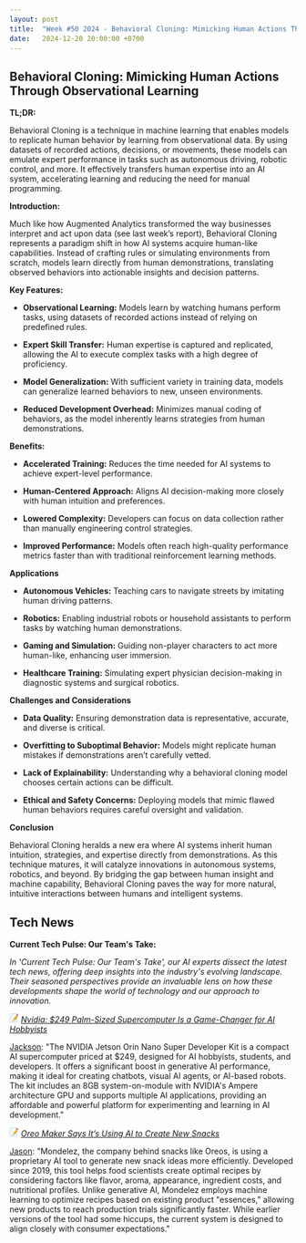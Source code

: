 ```yaml
---
layout: post
title:  "Week #50 2024 - Behavioral Cloning: Mimicking Human Actions Through Observational Learning"
date:   2024-12-20 20:00:00 +0700
---
```


## Behavioral Cloning: Mimicking Human Actions Through Observational Learning

**TL;DR:** 

Behavioral Cloning is a technique in machine learning that enables models to replicate human behavior by learning from observational data. By using datasets of recorded actions, decisions, or movements, these models can emulate expert performance in tasks such as autonomous driving, robotic control, and more. It effectively transfers human expertise into an AI system, accelerating learning and reducing the need for manual programming.


__Introduction:__

Much like how Augmented Analytics transformed the way businesses interpret and act upon data (see last week’s report), Behavioral Cloning represents a paradigm shift in how AI systems acquire human-like capabilities. Instead of crafting rules or simulating environments from scratch, models learn directly from human demonstrations, translating observed behaviors into actionable insights and decision patterns.

__Key Features:__

* **Observational Learning:** Models learn by watching humans perform tasks, using datasets of recorded actions instead of relying on predefined rules.

* **Expert Skill Transfer:** Human expertise is captured and replicated, allowing the AI to execute complex tasks with a high degree of proficiency.

* **Model Generalization:** With sufficient variety in training data, models can generalize learned behaviors to new, unseen environments.

* **Reduced Development Overhead:** Minimizes manual coding of behaviors, as the model inherently learns strategies from human demonstrations.


__Benefits:__

* **Accelerated Training:** Reduces the time needed for AI systems to achieve expert-level performance.

* **Human-Centered Approach:** Aligns AI decision-making more closely with human intuition and preferences.

* **Lowered Complexity:** Developers can focus on data collection rather than manually engineering control strategies.

* **Improved Performance:** Models often reach high-quality performance metrics faster than with traditional reinforcement learning methods.


__Applications__

* **Autonomous Vehicles:** Teaching cars to navigate streets by imitating human driving patterns.

* **Robotics:** Enabling industrial robots or household assistants to perform tasks by watching human demonstrations.

* **Gaming and Simulation:** Guiding non-player characters to act more human-like, enhancing user immersion.

* **Healthcare Training:** Simulating expert physician decision-making in diagnostic systems and surgical robotics.


__Challenges and Considerations__

* **Data Quality:** Ensuring demonstration data is representative, accurate, and diverse is critical.

* **Overfitting to Suboptimal Behavior:** Models might replicate human mistakes if demonstrations aren’t carefully vetted.

* **Lack of Explainability:** Understanding why a behavioral cloning model chooses certain actions can be difficult.

* **Ethical and Safety Concerns:** Deploying models that mimic flawed human behaviors requires careful oversight and validation.

__Conclusion__

Behavioral Cloning heralds a new era where AI systems inherit human intuition, strategies, and expertise directly from demonstrations. As this technique matures, it will catalyze innovations in autonomous systems, robotics, and beyond. By bridging the gap between human insight and machine capability, Behavioral Cloning paves the way for more natural, intuitive interactions between humans and intelligent systems.


## Tech News

__Current Tech Pulse: Our Team's Take:__

*In 'Current Tech Pulse: Our Team's Take', our AI experts dissect the latest tech news, offering deep insights into the industry's evolving landscape. Their seasoned perspectives provide an invaluable lens on how these developments shape the world of technology and our approach to innovation.*


![memo](/assets/images/memo16.png) *[Nvidia: $249 Palm-Sized Supercomputer Is a Game-Changer for AI Hobbyists](https://www.msn.com/en-us/technology/tech-companies/nvidia-249-palm-sized-supercomputer-is-a-game-changer-for-ai-hobbyists/ar-AA1w6hPD?ocid=BingNewsVerp)*

[Jackson](https://www.linkedin.com/in/jackson-cates-315a0b1ab/): "The NVIDIA Jetson Orin Nano Super Developer Kit is a compact AI supercomputer priced at $249, designed for AI hobbyists, students, and developers. It offers a significant boost in generative AI performance, making it ideal for creating chatbots, visual AI agents, or AI-based robots. The kit includes an 8GB system-on-module with NVIDIA's Ampere architecture GPU and supports multiple AI applications, providing an affordable and powerful platform for experimenting and learning in AI development."

![memo](/assets/images/memo16.png) *[Oreo Maker Says It’s Using AI to Create New Snacks](https://gizmodo.com/oreo-maker-says-its-using-ai-to-create-new-snacks-2000539759)*

[Jason](https://www.linkedin.com/in/jason-bengtson-b8a9a83b): "Mondelez, the company behind snacks like Oreos, is using a proprietary AI tool to generate new snack ideas more efficiently. Developed since 2019, this tool helps food scientists create optimal recipes by considering factors like flavor, aroma, appearance, ingredient costs, and nutritional profiles. Unlike generative AI, Mondelez employs machine learning to optimize recipes based on existing product "essences," allowing new products to reach production trials significantly faster. While earlier versions of the tool had some hiccups, the current system is designed to align closely with consumer expectations."


